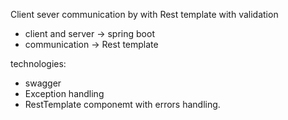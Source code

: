 Client sever communication by with Rest template with validation

- client and server -> spring boot 
- communication -> Rest template 

technologies: 
- swagger 
- Exception handling 
- RestTemplate componemt with errors handling.
